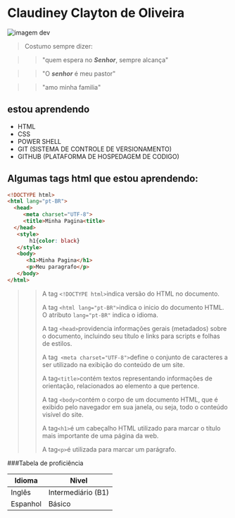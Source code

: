 
 # Claudiney Clayton de Oliveira
![imagem dev](https://img.freepik.com/vetores-gratis/desenvolvimento-web-engenharia-de-programador-e-site-de-codificacao-em-telas-de-interface-de-realidade-aumentada-desenvolvedor-de-projeto-engenheiro-de-programacao-de-software-ou-design-de-aplicativo-cartoon-illustration_107791-3863.jpg?size=626&ext=jpg&ga=GA1.1.1412446893.1704585600&semt=ais)
>Costumo sempre dizer:

>>"quem espera no **_Senhor_**, sempre alcança"

>>"O **_senhor_** é meu pastor"

>>"amo minha familia"

## estou aprendendo 
 * HTML
 * CSS
 * POWER SHELL
 * GIT (SISTEMA DE CONTROLE DE VERSIONAMENTO)
 * GITHUB (PLATAFORMA DE HOSPEDAGEM DE CODIGO)
   
## Algumas tags html que estou aprendendo:
```html
<!DOCTYPE html>
<html lang="pt-BR">
  <head>
     <meta charset="UTF-8">
     <title>Minha Pagina<title>
  </head>
   <style>
       h1{color: black}
   </style>
   <body>
      <h1>Minha Pagina</h1>
      <p>Meu paragrafo</p>
   </body>
</html>


```
 
 >>A tag `<!DOCTYPE html>`indica versão do HTML no documento.
> >
 >>A tag `<html lang="pt-BR">`indica o inicio do documento HTML. O atributo `lang="pt-BR"` indica o idioma.
> >
 >>A tag `<head>`providencia informações gerais (metadados) sobre o documento, incluindo seu título e links para scripts e folhas de estilos.
> >
 >>A tag` <meta charset="UTF-8">`define o conjunto de caracteres a ser utilizado na exibição do conteúdo de um site. 
> >
 >>A tag`<title>`contém textos representando informações de orientação, relacionados ao elemento a que pertence. 
> >
 >>A tag `<body>`contém o corpo de um documento HTML, que é exibido pelo navegador em sua janela, ou seja, todo o conteúdo visível do site.
> >
 >>A tag`<h1>`é um cabeçalho HTML utilizado para marcar o título mais importante de uma página da web.
> >
 >>A tag`<p>`é utilizada para marcar um parágrafo. 

###Tabela de proficiência

Idioma  |  Nivel
--------|----------
Inglês  |  Intermediário (B1)
Espanhol | Básico


<!--
**clarepe/clarepe** is a ✨ _special_ ✨ repository because its `README.md` (this file) appears on your GitHub profile.

Here are some ideas to get you started:

- 🔭 I’m currently working on front end no curso Ford<Enter> no senai Ipiranga sp
- 🌱 I’m currently learning com os outros alunos
- 👯 I’m looking to collaborate on ...
- 🤔 I’m looking for help with ...
- 💬 Ask me about ...
- 📫 How to reach me: ...
- 😄 Pronouns: ...
- ⚡ Fun fact: ...
-->
